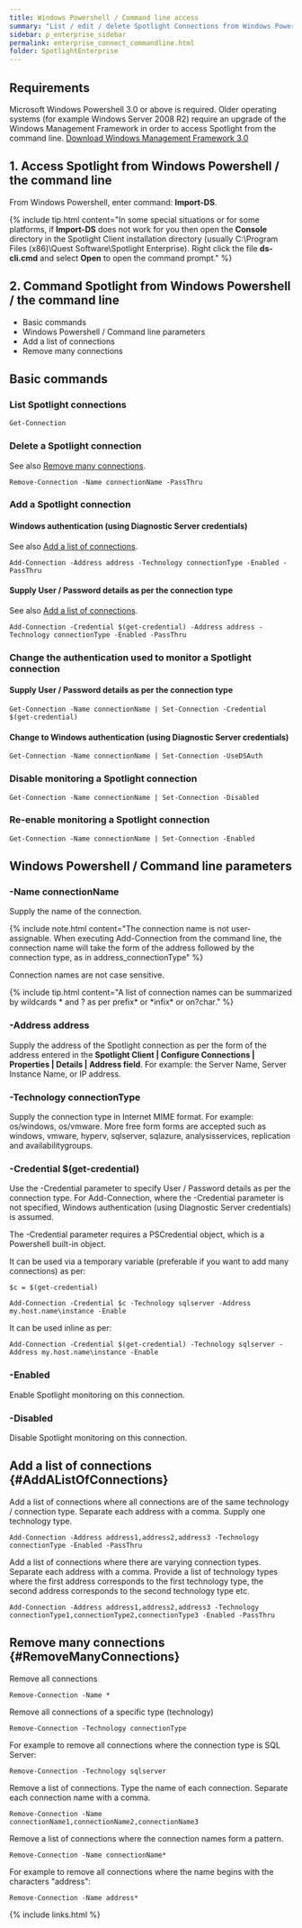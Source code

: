 ```yaml
---
title: Windows Powershell / Command line access
summary: "List / edit / delete Spotlight Connections from Windows Powershell / the command line."
sidebar: p_enterprise_sidebar
permalink: enterprise_connect_commandline.html
folder: SpotlightEnterprise
---
```



## Requirements
Microsoft Windows Powershell 3.0 or above is required. Older operating systems (for example Windows Server 2008 R2) require an upgrade of the Windows Management Framework in order to access Spotlight from the command line. [Download Windows Management Framework 3.0](https://www.microsoft.com/en-us/download/details.aspx?id=34595)

## 1. Access Spotlight from Windows Powershell / the command line

From Windows Powershell, enter command: **Import-DS**.

{% include tip.html content="In some special situations or for some platforms, if **Import-DS** does not work for you then open the **Console** directory in the Spotlight Client installation directory (usually C:\Program Files (x86)\Quest Software\Spotlight Enterprise). Right click the file **ds-cli.cmd** and select **Open** to open the command prompt." %}


## 2. Command Spotlight from Windows Powershell / the command line

* Basic commands
* Windows Powershell / Command line parameters
* Add a list of connections
* Remove many connections

## Basic commands

### List Spotlight connections

```
Get-Connection
```


### Delete a Spotlight connection

See also [Remove many connections](#RemoveManyConnections).

```
Remove-Connection -Name connectionName -PassThru
```



### Add a Spotlight connection

#### Windows authentication (using Diagnostic Server credentials)

See also [Add a list of connections](#AddAListOfConnections).

```
Add-Connection -Address address -Technology connectionType -Enabled -PassThru
```

#### Supply User / Password details as per the connection type

See also [Add a list of connections](#AddAListOfConnections).

```
Add-Connection -Credential $(get-credential) -Address address -Technology connectionType -Enabled -PassThru
```



### Change the authentication used to monitor a Spotlight connection

#### Supply User / Password details as per the connection type

```
Get-Connection -Name connectionName | Set-Connection -Credential $(get-credential)
```

#### Change to Windows authentication (using Diagnostic Server credentials)

```
Get-Connection -Name connectionName | Set-Connection -UseDSAuth
```


### Disable monitoring a Spotlight connection

```
Get-Connection -Name connectionName | Set-Connection -Disabled
```

### Re-enable monitoring a Spotlight connection

```
Get-Connection -Name connectionName | Set-Connection -Enabled
```

## Windows Powershell / Command line parameters

### -Name connectionName

Supply the name of the connection.

{% include note.html content="The connection name is not user-assignable. When executing Add-Connection from the command line, the connection name will take the form of the address followed by the connection type, as in address_connectionType" %}

Connection names are not case sensitive.

{% include tip.html content="A list of connection names can be summarized by wildcards * and ? as per prefix* or \*infix\* or on?char." %}

### -Address address

Supply the address of the Spotlight connection as per the form of the address entered in the **Spotlight Client \| Configure Connections \| Properties \| Details \| Address field**. For example: the Server Name, Server Instance Name, or IP address.

### -Technology connectionType

Supply the connection type in Internet MIME format. For example: os/windows, os/vmware. More free form forms are accepted such as windows, vmware, hyperv, sqlserver, sqlazure, analysisservices, replication and availabilitygroups.

### -Credential $(get-credential)

Use the -Credential parameter to specify User / Password details as per the connection type. For Add-Connection, where the -Credential parameter is not specified, Windows authentication (using Diagnostic Server credentials) is assumed.

The -Credential parameter requires a PSCredential object, which is a Powershell built-in object.

It can be used via a temporary variable (preferable if you want to add many connections) as per:

```
$c = $(get-credential)

Add-Connection -Credential $c -Technology sqlserver -Address my.host.name\instance -Enable
```

It can be used inline as per:

```
Add-Connection -Credential $(get-credential) -Technology sqlserver -Address my.host.name\instance -Enable
```

### -Enabled

Enable Spotlight monitoring on this connection.


### -Disabled


Disable Spotlight monitoring on this connection.


## Add a list of connections {#AddAListOfConnections}

Add a list of connections where all connections are of the same technology / connection type. Separate each address with a comma. Supply one technology type.

```
Add-Connection -Address address1,address2,address3 -Technology connectionType -Enabled -PassThru
```

Add a list of connections where there are varying connection types. Separate each address with a comma. Provide a list of technology types where the first address corresponds to the first technology type, the second address corresponds to the second technology type etc.

```
Add-Connection -Address address1,address2,address3 -Technology connectionType1,connectionType2,connectionType3 -Enabled -PassThru
```


## Remove many connections {#RemoveManyConnections}

Remove all connections

```
Remove-Connection -Name *
```


Remove all connections of a specific type (technology)

```
Remove-Connection -Technology connectionType
```

For example to remove all connections where the connection type is SQL Server:

```
Remove-Connection -Technology sqlserver
```

Remove a list of connections. Type the name of each connection. Separate each connection name with a comma.

```
Remove-Connection -Name connectionName1,connectionName2,connectionName3
```

Remove a list of connections where the connection names form a pattern.

```
Remove-Connection -Name connectionName*
```

For example to remove all connections where the name begins with the characters "address":

```
Remove-Connection -Name address*
```


{% include links.html %}
